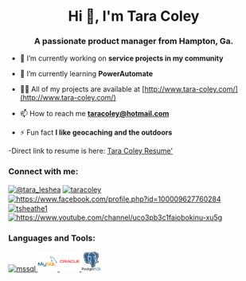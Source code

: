 <!---
taracoley/taracoley is a ✨ special ✨ repository because its `README.md` (this file) appears on your GitHub profile.
You can click the Preview link to take a look at your changes.
--->
<h1 align="center">Hi 👋, I'm Tara Coley</h1>
<h3 align="center">A passionate product manager from Hampton, Ga.</h3>

- 🔭 I’m currently working on **service projects in my community**

- 🌱 I’m currently learning **PowerAutomate**

- 👨‍💻 All of my projects are available at [http://www.tara-coley.com/](http://www.tara-coley.com/)

- 📫 How to reach me **taracoley@hotmail.com**

- ⚡ Fun fact **I like geocaching and the outdoors**

-Direct link to resume is here: [Tara Coley Resume'](https://drive.google.com/file/d/1NKm4Fc7DFK6ZNB0ZgrLKzTTwF7O4Mvfd/view?usp=sharing)

<h3 align="left">Connect with me:</h3>
<p align="left">
<a href="https://twitter.com/@tara_leshea" target="blank"><img align="center" src="https://raw.githubusercontent.com/rahuldkjain/github-profile-readme-generator/master/src/images/icons/Social/twitter.svg" alt="@tara_leshea" height="30" width="40" /></a>
<a href="https://linkedin.com/in/taracoley" target="blank"><img align="center" src="https://raw.githubusercontent.com/rahuldkjain/github-profile-readme-generator/master/src/images/icons/Social/linked-in-alt.svg" alt="taracoley" height="30" width="40" /></a>
<a href="https://fb.com/https://www.facebook.com/profile.php?id=100009627760284" target="blank"><img align="center" src="https://raw.githubusercontent.com/rahuldkjain/github-profile-readme-generator/master/src/images/icons/Social/facebook.svg" alt="https://www.facebook.com/profile.php?id=100009627760284" height="30" width="40" /></a>
<a href="https://instagram.com/tsheathe1" target="blank"><img align="center" src="https://raw.githubusercontent.com/rahuldkjain/github-profile-readme-generator/master/src/images/icons/Social/instagram.svg" alt="tsheathe1" height="30" width="40" /></a>
<a href="https://www.youtube.com/c/https://www.youtube.com/channel/uco3pb3c1faiobokinu-xu5g" target="blank"><img align="center" src="https://raw.githubusercontent.com/rahuldkjain/github-profile-readme-generator/master/src/images/icons/Social/youtube.svg" alt="https://www.youtube.com/channel/uco3pb3c1faiobokinu-xu5g" height="30" width="40" /></a>
</p>

<h3 align="left">Languages and Tools:</h3>
<p align="left"> <a href="https://www.microsoft.com/en-us/sql-server" target="_blank" rel="noreferrer"> <img src="https://www.svgrepo.com/show/303229/microsoft-sql-server-logo.svg" alt="mssql" width="40" height="40"/> </a> <a href="https://www.mysql.com/" target="_blank" rel="noreferrer"> <img src="https://raw.githubusercontent.com/devicons/devicon/master/icons/mysql/mysql-original-wordmark.svg" alt="mysql" width="40" height="40"/> </a> <a href="https://www.oracle.com/" target="_blank" rel="noreferrer"> <img src="https://raw.githubusercontent.com/devicons/devicon/master/icons/oracle/oracle-original.svg" alt="oracle" width="40" height="40"/> </a> <a href="https://www.postgresql.org" target="_blank" rel="noreferrer"> <img src="https://raw.githubusercontent.com/devicons/devicon/master/icons/postgresql/postgresql-original-wordmark.svg" alt="postgresql" width="40" height="40"/> </a> </p>
